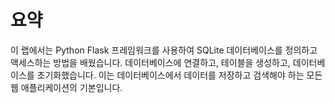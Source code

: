 # 요약

이 랩에서는 Python Flask 프레임워크를 사용하여 SQLite 데이터베이스를 정의하고 액세스하는 방법을 배웠습니다. 데이터베이스에 연결하고, 테이블을 생성하고, 데이터베이스를 초기화했습니다. 이는 데이터베이스에서 데이터를 저장하고 검색해야 하는 모든 웹 애플리케이션의 기본입니다.
